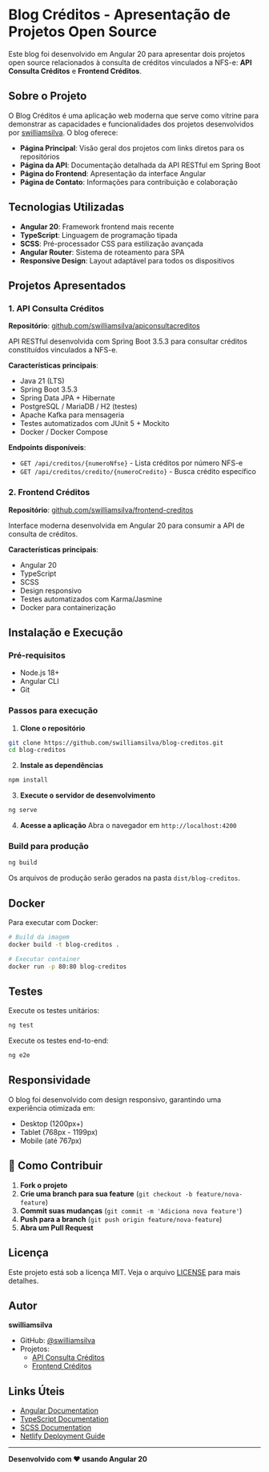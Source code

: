 # Blog Créditos - Apresentação de Projetos Open Source

Este blog foi desenvolvido em Angular 20 para apresentar dois projetos open source relacionados à consulta de créditos vinculados a NFS-e: **API Consulta Créditos** e **Frontend Créditos**.

## Sobre o Projeto

O Blog Créditos é uma aplicação web moderna que serve como vitrine para demonstrar as capacidades e funcionalidades dos projetos desenvolvidos por [swilliamsilva](https://github.com/swilliamsilva). O blog oferece:

- **Página Principal**: Visão geral dos projetos com links diretos para os repositórios
- **Página da API**: Documentação detalhada da API RESTful em Spring Boot
- **Página do Frontend**: Apresentação da interface Angular
- **Página de Contato**: Informações para contribuição e colaboração

##  Tecnologias Utilizadas

- **Angular 20**: Framework frontend mais recente
- **TypeScript**: Linguagem de programação tipada
- **SCSS**: Pré-processador CSS para estilização avançada
- **Angular Router**: Sistema de roteamento para SPA
- **Responsive Design**: Layout adaptável para todos os dispositivos

##  Projetos Apresentados

### 1. API Consulta Créditos
**Repositório**: [github.com/swilliamsilva/apiconsultacreditos](https://github.com/swilliamsilva/apiconsultacreditos)

API RESTful desenvolvida com Spring Boot 3.5.3 para consultar créditos constituídos vinculados a NFS-e.

**Características principais**:
- Java 21 (LTS)
- Spring Boot 3.5.3
- Spring Data JPA + Hibernate
- PostgreSQL / MariaDB / H2 (testes)
- Apache Kafka para mensageria
- Testes automatizados com JUnit 5 + Mockito
- Docker / Docker Compose

**Endpoints disponíveis**:
- `GET /api/creditos/{numeroNfse}` - Lista créditos por número NFS-e
- `GET /api/creditos/credito/{numeroCredito}` - Busca crédito específico

### 2. Frontend Créditos
**Repositório**: [github.com/swilliamsilva/frontend-creditos](https://github.com/swilliamsilva/frontend-creditos)

Interface moderna desenvolvida em Angular 20 para consumir a API de consulta de créditos.

**Características principais**:
- Angular 20
- TypeScript
- SCSS
- Design responsivo
- Testes automatizados com Karma/Jasmine
- Docker para containerização

##  Instalação e Execução

### Pré-requisitos
- Node.js 18+ 
- Angular CLI
- Git

### Passos para execução

1. **Clone o repositório**
```bash
git clone https://github.com/swilliamsilva/blog-creditos.git
cd blog-creditos
```

2. **Instale as dependências**
```bash
npm install
```

3. **Execute o servidor de desenvolvimento**
```bash
ng serve
```

4. **Acesse a aplicação**
Abra o navegador em `http://localhost:4200`

### Build para produção

```bash
ng build
```

Os arquivos de produção serão gerados na pasta `dist/blog-creditos`.

##  Docker

Para executar com Docker:

```bash
# Build da imagem
docker build -t blog-creditos .

# Executar container
docker run -p 80:80 blog-creditos
```

##  Testes

Execute os testes unitários:
```bash
ng test
```

Execute os testes end-to-end:
```bash
ng e2e
```

## Responsividade

O blog foi desenvolvido com design responsivo, garantindo uma experiência otimizada em:
- Desktop (1200px+)
- Tablet (768px - 1199px)
- Mobile (até 767px)


## 🤝 Como Contribuir

1. **Fork o projeto**
2. **Crie uma branch para sua feature** (`git checkout -b feature/nova-feature`)
3. **Commit suas mudanças** (`git commit -m 'Adiciona nova feature'`)
4. **Push para a branch** (`git push origin feature/nova-feature`)
5. **Abra um Pull Request**

##  Licença

Este projeto está sob a licença MIT. Veja o arquivo [LICENSE](LICENSE) para mais detalhes.

## Autor

**swilliamsilva**
- GitHub: [@swilliamsilva](https://github.com/swilliamsilva)
- Projetos:
  - [API Consulta Créditos](https://github.com/swilliamsilva/apiconsultacreditos)
  - [Frontend Créditos](https://github.com/swilliamsilva/frontend-creditos)

## Links Úteis

- [Angular Documentation](https://angular.dev)
- [TypeScript Documentation](https://www.typescriptlang.org/docs/)
- [SCSS Documentation](https://sass-lang.com/documentation/)
- [Netlify Deployment Guide](https://docs.netlify.com/)

---

**Desenvolvido com ❤️ usando Angular 20**


